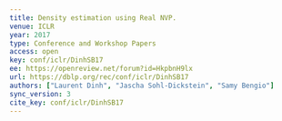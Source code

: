 ```yaml
---
title: Density estimation using Real NVP.
venue: ICLR
year: 2017
type: Conference and Workshop Papers
access: open
key: conf/iclr/DinhSB17
ee: https://openreview.net/forum?id=HkpbnH9lx
url: https://dblp.org/rec/conf/iclr/DinhSB17
authors: ["Laurent Dinh", "Jascha Sohl-Dickstein", "Samy Bengio"]
sync_version: 3
cite_key: conf/iclr/DinhSB17
---
```

